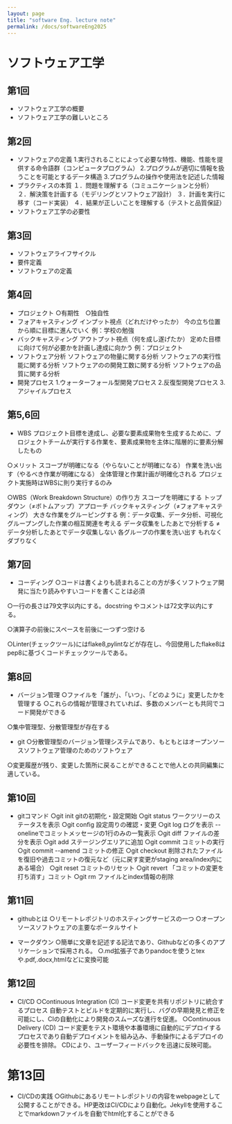 ```yaml
---
layout: page
title: "software Eng. lecture note"
permalink: /docs/softwareEng2025
---
```



# ソフトウェア工学

## 第1回
- ソフトウェア工学の概要
- ソフトウェア工学の難しいところ

## 第2回 
- ソフトウェアの定義
1.実行されることによって必要な特性、機能、性能を提供する命令語群（コンピュータプログラム） 
2.プログラムが適切に情報を扱うことを可能とするデータ構造 
3.プログラムの操作や使用法を記述した情報 
- プラクティスの本質
１．問題を理解する（コミュニケーションと分析）
２．解決策を計画する（モデリングとソフトウェア設計）
３．計画を実行に移す（コード実装）
４．結果が正しいことを理解する（テストと品質保証）
- ソフトウェア工学の必要性

## 第3回
- ソフトウェアライフサイクル
- 要件定義
- ソフトウェアの定義

## 第4回
- プロジェクト
○有期性　○独自性
- フォアキャスティング
インプット視点（どれだけやったか）
今の立ち位置から順に目標に進んでいく
例：学校の勉強
- バックキャスティング
アウトプット視点（何を成し遂げたか）
定めた目標に向けて何が必要かを計画し達成に向かう
例：プロジェクト
- ソフトウェア分析
ソフトウェアの物量に関する分析
ソフトウェアの実行性能に関する分析
ソフトウェアのの開発工数に関する分析
ソフトウェアの品質に関する分析
- 開発プロセス
1.ウォーターフォール型開発プロセス
2.反復型開発プロセス
3.アジャイルプロセス
## 第5,6回
- WBS
プロジェクト目標を達成し、必要な要素成果物を生成するために、プロジェクトチームが実行する作業を、要素成果物を主体に階層的に要素分解したもの

○メリット
スコープが明確になる（やらないことが明確になる）
作業を洗い出す（やるべき作業が明確になる）
全体管理と作業計画が明確化される
プロジェクト実施時はWBSに則り実行するのみ

○WBS（Work Breakdown Structure）の作り方
スコープを明確にする
トップダウン（≠ボトムアップ）アプローチ
バックキャスティング（≠フォアキャスティング）
大きな作業をグルーピングする
例：データ収集、データ分析、可視化
グループングした作業の相互関連を考える
データ収集をしたあとで分析する
≠　データ分析したあとでデータ収集しない
各グループの作業を洗い出す
もれなくダブりなく

## 第7回
- コーディング
○コードは書くよりも読まれることの方が多くソフトウェア開発に当たり読みやすいコードを書くことは必須

○一行の長さは79文字以内にする。docstring やコメントは72文字以内にする。

○演算子の前後にスペースを前後に一つずつ空ける

○Linter(チェックツール)にはflake8,pylintなどが存在し、今回使用したflake8はpep8に基づくコードチェックツールである。

## 第8回
- バージョン管理
○ファイルを「誰が」、「いつ」、「どのように」変更したかを管理する
○これらの情報が管理されていれば、多数のメンバーとも共同でコード開発ができる

○集中管理型、分散管理型が存在する

- git
○分散管理型のバージョン管理システムであり、もともとはオープンソースソフトウェア管理のためのソフトウェア

○変更履歴が残り、変更した箇所に戻ることができることで他人との共同編集に適している。

## 第10回
- gitコマンド
○git init
gitの初期化・設定開始
○git status
ワークツリーのステータスを表示
○git config 
設定周りの確認・変更
○git log
ログを表示
-- onelineでコミットメッセージの1行のみの一覧表示
○git diff
ファイルの差分を表示
○git add
ステージングエリアに追加
○git commit 
コミットの実行
○git commit --amend 
コミットの修正
○git checkout
削除されたファイルを復旧や過去コミットの復元など（元に戻す変更がstaging area/index内にある場合）
○git reset
コミットのリセット
○git revert
「コミットの変更を打ち消す」コミット
○git rm
ファイルとindex情報の削除

## 第11回
- githubとは
○リモートレポジトリのホスティングサービスの一つ
○オープンソースソフトウェアの主要なポータルサイト

- マークダウン
○簡単に文章を記述する記法であり、Githubなどの多くのアプリケーションで採用される。
○.md拡張子でありpandocを使うとtexや.pdf,.docx,htmlなどに変換可能

## 第12回
- CI/CD
○Continuous Integration (CI)
コード変更を共有リポジトリに統合するプロセス
自動テストとビルドを定期的に実行し、バグの早期発見と修正を可能にし、CIの自動化により開発のスムーズな進行を促進。
○Continuous Delivery (CD)
コード変更をテスト環境や本番環境に自動的にデプロイするプロセスであり自動デプロイメントを組み込み、手動操作によるデプロイの必要性を排除。
CDにより、ユーザーフィードバックを迅速に反映可能。

# 第13回
- CI/CDの実践
○Githubにあるリモートレポジトリの内容をwebpageとして公開することができる。HP更改はCI/CDにより自動化。Jekyllを使用することでmarkdownファイルを自動でhtml化することができる





